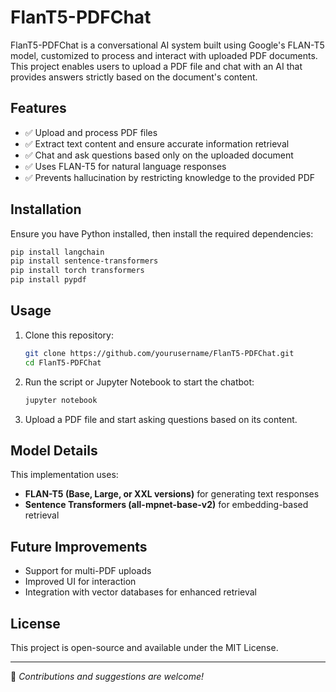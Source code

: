 # FlanT5-PDFChat

FlanT5-PDFChat is a conversational AI system built using Google's FLAN-T5 model, customized to process and interact with uploaded PDF documents. This project enables users to upload a PDF file and chat with an AI that provides answers strictly based on the document's content.

## Features
- ✅ Upload and process PDF files
- ✅ Extract text content and ensure accurate information retrieval
- ✅ Chat and ask questions based only on the uploaded document
- ✅ Uses FLAN-T5 for natural language responses
- ✅ Prevents hallucination by restricting knowledge to the provided PDF

## Installation
Ensure you have Python installed, then install the required dependencies:

```sh
pip install langchain
pip install sentence-transformers
pip install torch transformers
pip install pypdf
```

## Usage
1. Clone this repository:
   ```sh
   git clone https://github.com/yourusername/FlanT5-PDFChat.git
   cd FlanT5-PDFChat
   ```

2. Run the script or Jupyter Notebook to start the chatbot:
   ```sh
   jupyter notebook
   ```

3. Upload a PDF file and start asking questions based on its content.

## Model Details
This implementation uses:
- **FLAN-T5 (Base, Large, or XXL versions)** for generating text responses
- **Sentence Transformers (all-mpnet-base-v2)** for embedding-based retrieval

## Future Improvements
- Support for multi-PDF uploads
- Improved UI for interaction
- Integration with vector databases for enhanced retrieval

## License
This project is open-source and available under the MIT License.

---

🚀 *Contributions and suggestions are welcome!*

